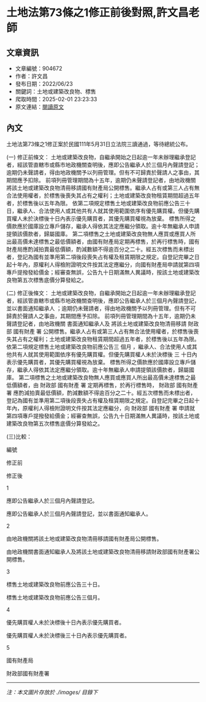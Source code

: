 # 土地法第73條之1修正前後對照,許文昌老師

## 文章資訊
- 文章編號：904672
- 作者：許文昌
- 發布日期：2022/06/23
- 關鍵詞：土地或建築改良物、標售
- 爬取時間：2025-02-01 23:23:33
- 原文連結：[閱讀原文](https://real-estate.get.com.tw/Columns/detail.aspx?no=904672)

## 內文


土地法第73條之1修正案於民國111年5月31日立法院三讀通過，等待總統公布。


(一)	修正前條文：
土地或建築改良物，自繼承開始之日起逾一年未辦理繼承登記者，經該管直轄市或縣市地政機關查明後，應即公告繼承人於三個月內聲請登記；逾期仍未聲請者，得由地政機關予以列冊管理。但有不可歸責於聲請人之事由，其期間應予扣除。
前項列冊管理期間為十五年，逾期仍未聲請登記者，由地政機關將該土地或建築改良物清冊移請國有財產局公開標售。繼承人占有或第三人占有無合法使用權者，於標售後喪失其占有之權利；土地或建築改良物租賃期間超過五年者，於標售後以五年為限。
依第二項規定標售土地或建築改良物前應公告三十日，繼承人、合法使用人或其他共有人就其使用範圍依序有優先購買權。但優先購買權人未於決標後十日內表示優先購買者，其優先購買權視為放棄。
標售所得之價款應於國庫設立專戶儲存，繼承人得依其法定應繼分領取。逾十年無繼承人申請提領該價款者，歸屬國庫。
第二項標售之土地或建築改良物無人應買或應買人所出最高價未達標售之最低價額者，由國有財產局定期再標售，於再行標售時，國有財產局應酌減拍賣最低價額，酌減數額不得逾百分之二十。經五次標售而未標出者，登記為國有並準用第二項後段喪失占有權及租賃期限之規定。自登記完畢之日起十年內，原權利人得檢附證明文件按其法定應繼分，向國有財產局申請就第四項專戶提撥發給價金；經審查無誤，公告九十日期滿無人異議時，按該土地或建築改良物第五次標售底價分算發給之。


(二)	修正後條文：
土地或建築改良物，自繼承開始之日起逾一年未辦理繼承登記者，經該管直轄市或縣市地政機關查明後，應即公告繼承人於三個月內聲請登記，
並以書面通知繼承人
；逾期仍未聲請者，得由地政機關予以列冊管理。但有不可歸責於聲請人之事由，其期間應予扣除。
前項列冊管理期間為十五年，逾期仍未聲請登記者，由地政機關
書面通知繼承人及
將該土地或建築改良物清冊移請
財政部
國有財產
署
公開標售。繼承人占有或第三人占有無合法使用權者，於標售後喪失其占有之權利；土地或建築改良物租賃期間超過五年者，於標售後以五年為限。
依第二項規定標售土地或建築改良物前應公告三
個月
，繼承人、合法使用人或其他共有人就其使用範圍依序有優先購買權。但優先購買權人未於決標後
三
十日內表示優先購買者，其優先購買權視為放棄。
標售所得之價款應於國庫設立專戶儲存，繼承人得依其法定應繼分領取。逾十年無繼承人申請提領該價款者，歸屬國庫。
第二項標售之土地或建築改良物無人應買或應買人所出最高價未達標售之最低價額者，由
財政部
國有財產
署
定期再標售，於再行標售時，
財政部
國有財產
署
應酌減拍賣最低價額，酌減數額不得逾百分之二十。經五次標售而未標出者，登記為國有並準用第二項後段喪失占有權及租賃期限之規定。自登記完畢之日起十年內，原權利人得檢附證明文件按其法定應繼分，向
財政部
國有財產
署
申請就第四項專戶提撥發給價金；經審查無誤，公告九十日期滿無人異議時，按該土地或建築改良物第五次標售底價分算發給之。


(三)比較：


編號


修正前


修正後


1


應即公告繼承人於三個月內聲請登記。


應即公告繼承人於三個月內聲請登記，並以書面通知繼承人。


2


由地政機關將該土地或建築改良物清冊移請國有財產局公開標售。


由地政機關書面通知繼承人及將該土地或建築改良物清冊移請財政部國有財產署公開標售。


3


標售土地或建築改良物前應公告三十日。


標售土地或建築改良物前應公告三個月。


4


優先購買權人未於決標後十日內表示優先購買者。


優先購買權人未於決標後三十日內表示優先購買者。


5


國有財產局


財政部國有財產署

---
*注：本文圖片存放於 ./images/ 目錄下*
